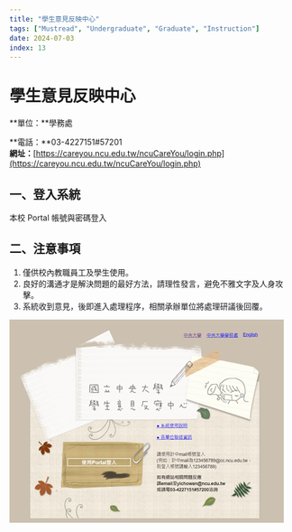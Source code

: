 ```yaml
---
title: "學生意見反映中心"
tags: ["Mustread", "Undergraduate", "Graduate", "Instruction"]
date: 2024-07-03
index: 13
---
```

# 學生意見反映中心

**單位：**學務處

**電話：**03-4227151#57201  
**網址：**[https://careyou.ncu.edu.tw/ncuCareYou/login.php](https://careyou.ncu.edu.tw/ncuCareYou/login.php)

## 一、登入系統

本校 Portal 帳號與密碼登入

## 二、注意事項

1. 僅供校內教職員工及學生使用。
2. 良好的溝通才是解決問題的最好方法，請理性發言，避免不雅文字及人身攻擊。
3. 系統收到意見，後即進入處理程序，相關承辦單位將處理研議後回覆。

![意見反應](https://github.com/NCU-FRESH/2024-blog/blob/main/%E6%84%8F%E8%A6%8B%E5%8F%8D%E6%87%89/%E6%84%8F%E8%A6%8B%E5%8F%8D%E6%87%89.png?raw=true)
